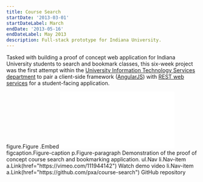 ```yaml
---
title: Course Search
startDate: '2013-03-01'
startDateLabel: March
endDate: '2013-05-16'
endDateLabel: May 2013
description: Full-stack prototype for Indiana University.
---
```


Tasked with building a proof of concept web application for Indiana University students to search and bookmark classes, this six-week project was the first attempt within the [University Information Technology Services department](http://uits.iu.edu/) to pair a client-side framework ([AngularJS](https://angularjs.org/)) with [REST web services](http://en.wikipedia.org/wiki/Representational_state_transfer) for a student-facing application.

<jade>
figure.Figure
  .Embed
    <iframe src="//player.vimeo.com/video/111944142?title=0&amp;byline=0&amp;portrait=0" frameborder="0" webkitallowfullscreen mozallowfullscreen allowfullscreen></iframe>
  figcaption.Figure-caption
    p.Figure-paragraph Demonstration of the proof of concept course search and bookmarking application.
    ul.Nav
      li.Nav-item
        a.Link(href="https://vimeo.com/111944142") Watch demo video
      li.Nav-item
        a.Link(href="https://github.com/pxa/course-search") GitHub repository
</jade>
